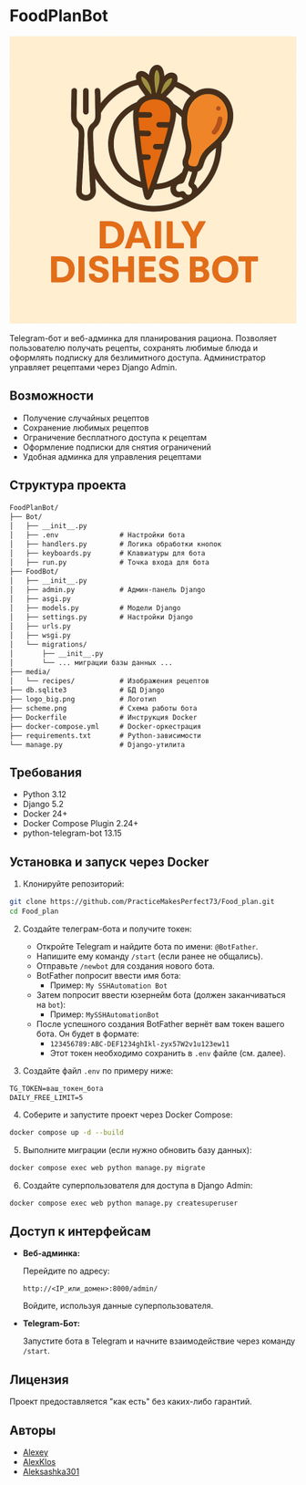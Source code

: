 # FoodPlanBot

![icon](logo_big.png)

Telegram-бот и веб-админка для планирования рациона. Позволяет пользователю получать рецепты, сохранять любимые блюда и оформлять подписку для безлимитного доступа. Администратор управляет рецептами через Django Admin.

## Возможности

- Получение случайных рецептов
- Сохранение любимых рецептов
- Ограничение бесплатного доступа к рецептам
- Оформление подписки для снятия ограничений
- Удобная админка для управления рецептами

## Структура проекта

```
FoodPlanBot/
├── Bot/
│   ├── __init__.py
│   ├── .env               # Настройки бота
│   ├── handlers.py        # Логика обработки кнопок
│   ├── keyboards.py       # Клавиатуры для бота
│   ├── run.py             # Точка входа для бота
├── FoodBot/
│   ├── __init__.py
│   ├── admin.py           # Админ-панель Django
│   ├── asgi.py
│   ├── models.py          # Модели Django
│   ├── settings.py        # Настройки Django
│   ├── urls.py
│   ├── wsgi.py
│   └── migrations/
│       ├── __init__.py
│       └── ... миграции базы данных ...
├── media/
│   └── recipes/           # Изображения рецептов
├── db.sqlite3             # БД Django
├── logo_big.png           # Логотип
├── scheme.png             # Схема работы бота
├── Dockerfile             # Инструкция Docker
├── docker-compose.yml     # Docker-оркестрация
├── requirements.txt       # Python-зависимости
└── manage.py              # Django-утилита
```

## Требования

- Python 3.12
- Django 5.2
- Docker 24+
- Docker Compose Plugin 2.24+
- python-telegram-bot 13.15


## Установка и запуск через Docker

1. Клонируйте репозиторий:

```bash
git clone https://github.com/PracticeMakesPerfect73/Food_plan.git
cd Food_plan
```

2. Создайте телеграм-бота и получите токен:
    - Откройте Telegram и найдите бота по имени: `@BotFather`.
    - Напишите ему команду `/start` (если ранее не общались).
    - Отправьте `/newbot` для создания нового бота.
    - BotFather попросит ввести имя бота:
        - Пример: `My SSHAutomation Bot`
    - Затем попросит ввести юзернейм бота (должен заканчиваться на `bot`):
        - Пример: `MySSHAutomationBot`
    - После успешного создания BotFather вернёт вам токен вашего бота. Он будет в формате:
        - `123456789:ABC-DEF1234ghIkl-zyx57W2v1u123ew11`
        - Этот токен необходимо сохранить в `.env` файле (см. далее).

3. Создайте файл `.env` по примеру ниже:

```env
TG_TOKEN=ваш_токен_бота
DAILY_FREE_LIMIT=5
```

4. Соберите и запустите проект через Docker Compose:

```bash
docker compose up -d --build
```

5. Выполните миграции (если нужно обновить базу данных):

```bash
docker compose exec web python manage.py migrate
```

6. Создайте суперпользователя для доступа в Django Admin:

```bash
docker compose exec web python manage.py createsuperuser
```


## Доступ к интерфейсам

- **Веб-админка:**

  Перейдите по адресу:

  ```
  http://<IP_или_домен>:8000/admin/
  ```

  Войдите, используя данные суперпользователя.

- **Telegram-Бот:**

  Запустите бота в Telegram и начните взаимодействие через команду `/start`.


## Лицензия

Проект предоставляется "как есть" без каких-либо гарантий.


## Авторы

- [Alexey](https://github.com/PracticeMakesPerfect73)
- [AlexKlos](https://github.com/AlexKlos)
- [Aleksashka301](https://github.com/Aleksashka301)

